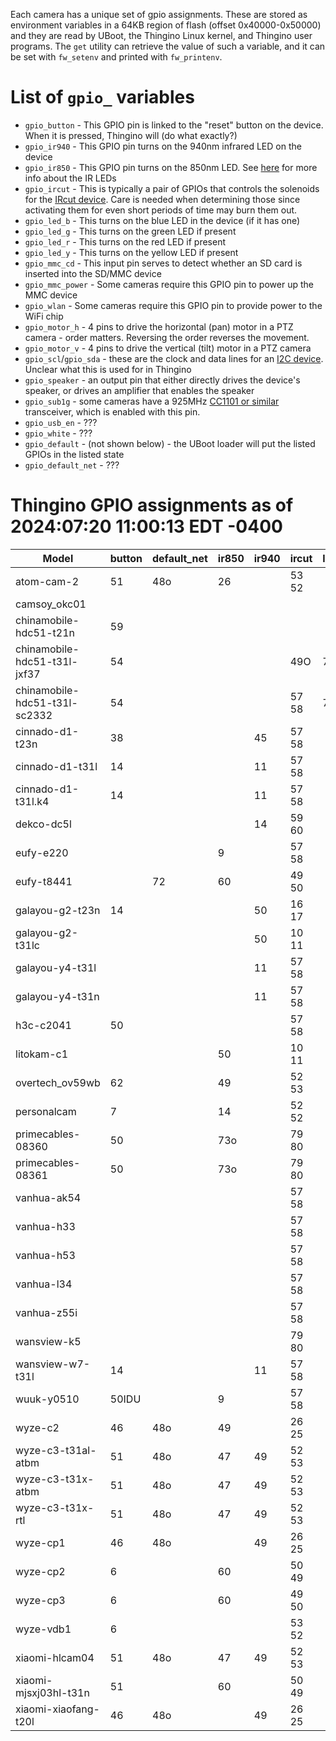 Each camera has a unique set of gpio assignments.  These are stored as environment variables in a 64KB region of flash (offset 0x40000-0x50000) and they are read by UBoot, the Thingino Linux kernel, and Thingino user programs.  The `get` utility can retrieve the value of such a variable, and it can be set with `fw_setenv` and printed with `fw_printenv`.

# List of `gpio_` variables

- `gpio_button` - This GPIO pin is linked to the "reset" button on the device.  When it is pressed, Thingino will (do what exactly?)
- `gpio_ir940` - This GPIO pin turns on the 940nm infrared LED on the device
- `gpio_ir850` - This GPIO pin turns on the 850nm LED.  See [here](https://github.com/themactep/wiki/blob/master/hardware/components/ir-leds.md) for more info about the IR LEDs
- `gpio_ircut` - This is typically a pair of GPIOs that controls the solenoids for the [IRcut device](https://github.com/themactep/wiki/blob/master/hardware/components/ir-cut.md). Care is needed when determining those since activating them for even short periods of time may burn them out.
- `gpio_led_b` - This turns on the blue LED in the device (if it has one)
- `gpio_led_g` - This turns on the green LED if present
- `gpio_led_r` - This turns on the red LED if present
- `gpio_led_y` - This turns on the yellow LED if present
- `gpio_mmc_cd` - This input pin serves to detect whether an SD card is inserted into the SD/MMC device
- `gpio_mmc_power` - Some cameras require this GPIO pin to power up the MMC device
- `gpio_wlan` - Some cameras require this GPIO pin to provide power to the WiFi chip
- `gpio_motor_h` - 4 pins to drive the horizontal (pan) motor in a PTZ camera - order matters.  Reversing the order reverses the movement.
- `gpio_motor_v` - 4 pins to drive the vertical (tilt) motor in a PTZ camera
- `gpio_scl`/`gpio_sda` - these are the clock and data lines for an [I2C device](https://en.wikipedia.org/wiki/I%C2%B2C). Unclear what this is used for in Thingino
- `gpio_speaker` - an output pin that either directly drives the device's speaker, or drives an amplifier that enables the speaker
- `gpio_sub1g` - some cameras have a 925MHz [CC1101 or similar](https://www.ti.com/product/CC1101) transceiver, which is enabled with this pin.
- `gpio_usb_en` - ???
- `gpio_white` - ???
- `gpio_default` - (not shown below) - the UBoot loader will put the listed GPIOs in the listed state
- `gpio_default_net` - ???

# Thingino GPIO assignments as of 2024:07:20 11:00:13 EDT -0400

| Model | button|default_net|ir850|ir940|ircut|lds|led_b|led_g|led_r|led_w|led_y|mmc_cd|mmc_power|motor_h|motor_v|scl|sda|speaker|sub1g|usb_en|white|wlan
| --- | --- | --- | --- | --- | --- | --- | --- | --- | --- | --- | --- | --- | --- | --- | --- | --- | --- | --- | --- | --- | --- | --- |
| atom-cam-2 |51 | 48o | 26 |  | 53 52 |  |  |  |  |  |  | 59 | 48o |  |  |  |  | 63 |  |  |  | 57O|
| camsoy_okc01 | |  |  |  |  |  |  |  |  |  |  | 61 | 62 |  |  | 85 | 57 |  |  |  |  | |
| chinamobile-hdc51-t21n |59 |  |  |  |  |  | 52o |  | 53o |  |  | 51 |  |  |  |  |  | 63 |  |  |  | 62o|
| chinamobile-hdc51-t31l-jxf37 |54 |  |  |  | 49O | 7 | 53o |  | 52o |  |  | 51 |  |  |  |  |  | 63 |  |  |  | |
| chinamobile-hdc51-t31l-sc2332 |54 |  |  |  | 57 58 | 7 | 53o |  | 52o |  |  | 51 |  |  |  |  |  | 63 |  |  |  | |
| cinnado-d1-t23n |38 |  |  | 45 | 57 58 |  | 40 |  | 46 |  |  | 50 |  | 49 63 62 61 | 52 53 64 59 |  |  | 39o |  |  |  | 47o|
| cinnado-d1-t31l |14 |  |  | 11 | 57 58 |  | 9 |  | 8 |  |  | 50 |  | 49 63 62 61 | 52 53 64 59 |  |  | 7o |  |  |  | 47O|
| cinnado-d1-t31l.k4 |14 |  |  | 11 | 57 58 |  |  |  |  |  |  | 50 |  | 49 63 62 61 | 52 53 64 59 |  |  |  |  |  |  | 47O|
| dekco-dc5l | |  |  | 14 | 59 60 |  | 57 | 58 |  |  |  | 49 |  | 63 62 61 51 | 54 52 53 41 |  |  | 42 |  |  | 47 | 43o|
| eufy-e220 | |  | 9 |  | 57 58 |  |  |  |  |  |  | 49 |  | 61 62 63 51 | 64 53 52 54 |  |  |  |  |  |  | 8O|
| eufy-t8441 | | 72 | 60 |  | 49 50 |  |  |  |  |  |  | 58 |  |  |  |  |  |  |  |  | 59 | 48O|
| galayou-g2-t23n |14 |  |  | 50 | 16 17 |  | 35 |  |  |  |  | 49 |  | 54 52 53 64 | 61 62 63 51 | 58i | 57i | 7 |  |  |  | 6O|
| galayou-g2-t31lc | |  |  | 50 | 10 11 |  | 9o |  |  |  |  | 49 |  | 61 62 63 51 | 54 52 53 64 |  |  |  |  |  |  | |
| galayou-y4-t31l | |  |  | 11 | 57 58 |  |  |  |  |  |  | 50 |  | 49 63 62 61 | 52 53 64 59 |  |  |  |  |  |  | 17o|
| galayou-y4-t31n | |  |  | 11 | 57 58 |  |  |  |  |  |  | 50 |  | 49 63 62 61 | 52 53 64 59 |  |  |  |  |  |  | 17o|
| h3c-c2041 |50 |  |  |  | 57 58 |  | 16o |  | 17o |  |  | 49 |  |  |  |  |  |  |  |  |  | 10|
| litokam-c1 | |  | 50 |  | 10 11 |  |  | 8 | 9 |  |  | 49 |  |  |  |  |  |  |  |  |  | 6O|
| overtech_ov59wb |62 |  | 49 |  | 52 53 |  |  |  | 57 | 50 |  | 59 |  |  |  |  |  | 63O |  |  |  | 61o|
| personalcam |7 |  | 14 |  | 52 52 |  | 48 |  |  |  | 47 | 50 | 39o | 57 49 51 54 | 63 62 61 60 |  |  | 8 |  |  |  | |
| primecables-08360 |50 |  | 73o |  | 79 80 |  |  |  |  |  |  | 52 |  |  |  | 39i | 48i | 63O |  |  |  | |
| primecables-08361 |50 |  | 73o |  | 79 80 |  |  |  |  |  |  | 52 |  | 81 82 60 53 | 77 76 75 78 | 39i | 48i | 63O |  |  |  | |
| vanhua-ak54 | |  |  |  | 57 58 |  |  |  |  |  |  |  |  |  |  |  |  |  |  |  |  | |
| vanhua-h33 | |  |  |  | 57 58 |  |  |  |  |  |  |  |  | 63 62 61 60 | 59 52 53 49 |  |  |  |  |  |  | |
| vanhua-h53 | |  |  |  | 57 58 |  |  |  |  |  |  |  |  | 63 62 61 60 | 59 52 53 49 |  |  |  |  |  |  | 14O|
| vanhua-l34 | |  |  |  | 57 58 |  |  |  |  |  |  |  |  |  |  |  |  |  |  |  |  | |
| vanhua-z55i | |  |  |  | 57 58 |  |  |  |  |  |  |  |  |  |  |  |  |  |  |  |  | |
| wansview-k5 | |  |  |  | 79 80 |  | 73 |  | 72 |  |  | 52 |  |  |  |  |  |  |  |  |  | |
| wansview-w7-t31l |14 |  |  | 11 | 57 58 |  |  |  |  |  |  | 50 |  | 49 61 62 63 | 52 59 64 53 |  |  |  |  |  |  | 17o|
| wuuk-y0510 |50IDU |  | 9 |  | 57 58 |  | 16 |  | 17 |  |  | 49 |  | 61 62 63 51 | 64 53 52 54 |  |  |  |  |  |  | 8O|
| wyze-c2 |46 | 48o | 49 |  | 26 25 |  |  |  |  |  |  | 43 | 48o |  |  |  |  | 63 |  |  |  | 62O|
| wyze-c3-t31al-atbm |51 | 48o | 47 | 49 | 52 53 |  | 39o |  | 38o |  |  | 59 | 48o |  |  |  |  | 63 |  |  |  | 57O|
| wyze-c3-t31x-atbm |51 | 48o | 47 | 49 | 52 53 |  |  |  |  |  |  | 59 | 48o |  |  |  |  | 63 |  |  |  | 57O|
| wyze-c3-t31x-rtl |51 | 48o | 47 | 49 | 52 53 |  |  |  |  |  |  | 59 | 48o |  |  |  |  | 63 |  |  |  | 57O|
| wyze-cp1 |46 | 48o |  | 49 | 26 25 |  | 39 |  |  |  | 38 | 43 | 48o | 54 53 52 51 | 80 79 76 75 |  |  | 63 |  | 47 |  | 62O|
| wyze-cp2 |6 |  | 60 |  | 50 49 |  |  |  |  |  |  | 48 | 47o 54o | 52 53 57 51 | 59 61 62 63 |  |  | 7 |  |  |  | 58O|
| wyze-cp3 |6 |  | 60 |  | 49 50 |  | 39o |  |  |  | 38o | 48 |  | 51 57 53 52 | 63 62 61 59 |  |  | 7 |  |  |  | |
| wyze-vdb1 |6 |  |  |  | 53 52 |  | 39 |  |  |  | 38 | 62 |  |  |  |  |  | 58 | 61 |  | 49 | 57O|
| xiaomi-hlcam04 |51 | 48o | 47 | 49 | 52 53 |  |  |  |  |  |  | 59 | 48o |  |  |  |  | 63 |  |  |  | 57O|
| xiaomi-mjsxj03hl-t31n |51 |  | 60 |  | 50 49 |  |  |  |  |  |  | 47 |  |  |  |  |  |  |  |  |  | 62O|
| xiaomi-xiaofang-t20l |46 | 48o |  | 49 | 26 25 |  | 39 |  |  |  | 38 | 43 | 48o | 51 52 53 54 | 75 76 79 80 |  |  | 63 |  | 47 |  | 62O|
